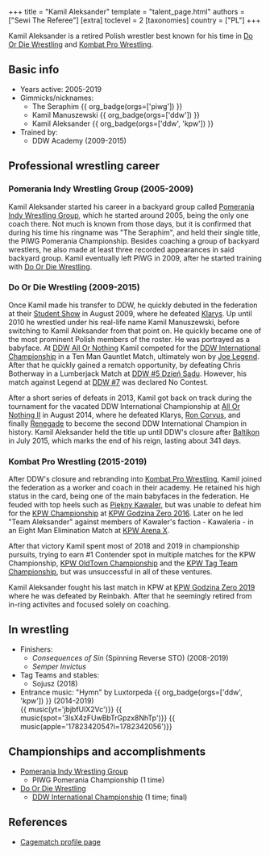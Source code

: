 +++
title = "Kamil Aleksander"
template = "talent_page.html"
authors = ["Sewi The Referee"]
[extra]
toclevel = 2
[taxonomies]
country = ["PL"]
+++

Kamil Aleksander is a retired Polish wrestler best known for his time in [Do Or Die Wrestling](@/o/ddw.md) and [Kombat Pro Wrestling](@/o/kpw.md).

## Basic info

* Years active: 2005-2019
* Gimmicks/nicknames:
  - The Seraphim {{ org_badge(orgs=['piwg']) }}
  - Kamil Manuszewski {{ org_badge(orgs=['ddw']) }}
  - Kamil Aleksander {{ org_badge(orgs=['ddw', 'kpw']) }}
* Trained by:
  - DDW Academy (2009-2015)

## Professional wrestling career

### Pomerania Indy Wrestling Group (2005-2009)

Kamil Aleksander started his career in a backyard group called [Pomerania Indy Wrestling Group](@/o/piwg.md), which he started around 2005, being the only one coach there. Not much is known from those days, but it is confirmed that during his time his ringname was "The Seraphim", and held their single title, the PIWG Pomerania Championship. Besides coaching a group of backyard wrestlers, he also made at least three recorded appearances in said backyard group. Kamil eventually left PIWG in 2009, after he started training with [Do Or Die Wrestling](@/o/ddw.md).

### Do Or Die Wrestling (2009-2015)

Once Kamil made his transfer to DDW, he quickly debuted in the federation at their [Student Show](@/e/ddw/2009-08-08-ddw-student-show.md) in August 2009, where he defeated [Klarys](@/w/klarys.md). Up until 2010 he wrestled under his real-life name Kamil Manuszewski, before switching to Kamil Aleksander from that point on. He quickly became one of the most prominent Polish members of the roster. He was portrayed as a babyface. At [DDW All Or Nothing](@/e/ddw/2010-05-08-ddw-all-or-nothing.md) Kamil competed for the [DDW International Championship](@/c/ddw-international-championship.md) in a Ten Man Gauntlet Match, ultimately won by [Joe Legend](@/w/joe-legend.md). After that he quickly gained a rematch opportunity, by defeating Chris Botherway in a Lumberjack Match at [DDW #5 Dzień Sądu](@/e/ddw/2011-01-15-ddw-5-dzien-sadu.md). However, his match against Legend at [DDW #7](@/e/ddw/2012-03-10-ddw-7.md) was declared No Contest.

After a short series of defeats in 2013, Kamil got back on track during the tournament for the vacated DDW International Championship at [All Or Nothing II](@/e/ddw/2014-08-17-ddw-all-or-nothing-2.md) in August 2014, where he defeated Klarys, [Ron Corvus](@/w/ron-corvus.md), and finally [Renegade](@/w/renegade.md) to become the second DDW International Champion in history. Kamil Aleksander held the title up until DDW's closure after [Baltikon](@/e/ddw/2015-07-24-ddw-baltikon.md) in July 2015, which marks the end of his reign, lasting about 341 days.

### Kombat Pro Wrestling (2015-2019)

After DDW's closure and rebranding into [Kombat Pro Wrestling](@/o/kpw.md), Kamil joined the federation as a worker and coach in their academy. He retained his high status in the card, being one of the main babyfaces in the federation. He feuded with top heels such as [Piękny Kawaler](@/w/piekny-kawaler.md), but was unable to defeat him for the [KPW Championship](@/c/kpw-championship.md) at [KPW Godzina Zero 2016](@/e/kpw/2016-08-13-kpw-godzina-zero-2016.md). Later on he led "Team Aleksander" against members of Kawaler's faction - Kawaleria - in an Eight Man Elimination Match at [KPW Arena X](@/e/kpw/2018-05-26-kpw-arena-x.md).

After that victory Kamil spent most of 2018 and 2019 in championship pursuits, trying to earn #1 Contender spot in multiple matches for the KPW Championship, [KPW OldTown Championship](@/c/kpw-old-town-championship.md) and the [KPW Tag Team Championship](@/c/kpw-tag-team-championship.md), but was unsuccessful in all of these ventures.

Kamil Aleksander fought his last match in KPW at [KPW Godzina Zero 2019](@/e/kpw/2019-08-17-kpw-godzina-zero-2019.md) where he was defeated by Reinbakh. After that he seemingly retired from in-ring activites and focused solely on coaching.

## In wrestling

* Finishers:
  - _Consequences of Sin_ (Spinning Reverse STO) (2008-2019)
  - _Semper Invictus_
* Tag Teams and stables:
  - Sojusz (2018)
* Entrance music:
  "Hymn" by Luxtorpeda
    {{ org_badge(orgs=['ddw', 'kpw']) }} (2014-2019) <br>
    {{ music(yt='jbjbfUlX2Vc')}}
    {{ music(spot='3lsX4zFUwBbTrGpzx8NhTp')}}
    {{ music(apple='1782342054?i=1782342056')}}

## Championships and accomplishments
* [Pomerania Indy Wrestling Group](@/o/piwg.md)
  - PIWG Pomerania Championship (1 time)
* [Do Or Die Wrestling](@/o/ddw.md)
  - [DDW International Championship](@/c/ddw-international-championship.md) (1 time; final)

## References

* [Cagematch profile page](https://www.cagematch.net/?id=2&nr=10426)
